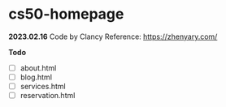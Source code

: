 # cs50-homepage

**2023.02.16**
Code by Clancy
Reference: https://zhenyary.com/
  
**Todo**
- [ ] about.html
- [ ] blog.html
- [ ] services.html
- [ ] reservation.html